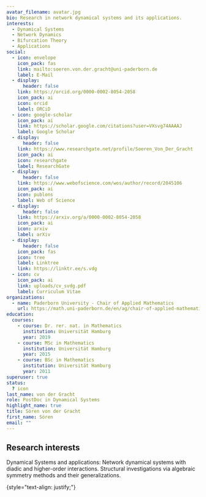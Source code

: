 ```yaml
---
avatar_filename: avatar.jpg
bio: Research in network dynamical systems and its applications.
interests:
  - Dynamical Systems
  - Network Dynamics
  - Bifurcation Theory
  - Applications
social:
  - icon: envelope
    icon_pack: fas
    link: mailto:soeren.von.der.gracht@uni-paderborn.de
    label: E-Mail
  - display:
      header: false
    link: https://orcid.org/0000-0002-8054-2058
    icon_pack: ai
    icon: orcid
    label: ORCiD
  - icon: google-scholar
    icon_pack: ai
    link: https://scholar.google.com/citations?user=VXsvg74AAAAJ
    label: Google Scholar
  - display:
      header: false
    link: https://www.researchgate.net/profile/Soeren_Von_Der_Gracht
    icon_pack: ai
    icon: researchgate
    label: ResearchGate
  - display:
      header: false
    link: https://www.webofscience.com/wos/author/record/2045106
    icon_pack: ai
    icon: publons
    label: Web of Science
  - display:
      header: false
    link: https://arxiv.org/a/0000-0002-8054-2058
    icon_pack: ai
    icon: arxiv
    label: arXiv
  - display:
      header: false
    icon_pack: fas
    icon: tree
    label: Linktree
    link: https://linktr.ee/s.vdg
  - icon: cv
    icon_pack: ai
    link: uploads/cv_svdg.pdf
    label: Curriculum Vitae
organizations:
  - name: Paderborn University - Chair of Applied Mathematics
    url: https://math.uni-paderborn.de/en/ag/chair-of-applied-mathematics
education:
  courses:
    - course: Dr. rer. nat. in Mathematics
      institution: Universität Hamburg
      year: 2019
    - course: MSc in Mathematics
      institution: Universität Hamburg
      year: 2015
    - course: BSc in Mathematics
      institution: Universität Hamburg
      year: 2011
superuser: true
status:
  ? icon
last_name: von der Gracht
role: PostDoc in Dynamical Systems
highlight_name: true
title: Sören von der Gracht
first_name: Sören
email: ""
---
```

## Research interests

Dynamical Systems and applications: Network dynamical systems with diadic and higher-order interactions. Structural investigations via algebraic symmetry methods and their generalizations.


{style="text-align: justify;"}

